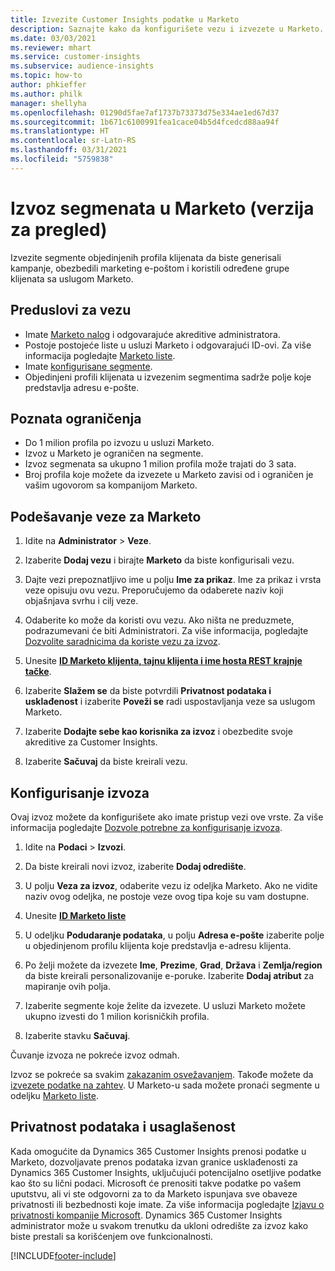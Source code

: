 ```yaml
---
title: Izvezite Customer Insights podatke u Marketo
description: Saznajte kako da konfigurišete vezu i izvezete u Marketo.
ms.date: 03/03/2021
ms.reviewer: mhart
ms.service: customer-insights
ms.subservice: audience-insights
ms.topic: how-to
author: phkieffer
ms.author: philk
manager: shellyha
ms.openlocfilehash: 01290d5fae7af1737b73373d75e334ae1ed67d37
ms.sourcegitcommit: 1b671c6100991fea1cace04b5d4fcedcd88aa94f
ms.translationtype: HT
ms.contentlocale: sr-Latn-RS
ms.lasthandoff: 03/31/2021
ms.locfileid: "5759838"
---
```

# <a name="export-segments-to-marketo-preview"></a>Izvoz segmenata u Marketo (verzija za pregled)

Izvezite segmente objedinjenih profila klijenata da biste generisali kampanje, obezbedili marketing e-poštom i koristili određene grupe klijenata sa uslugom Marketo.

## <a name="prerequisites-for-connection"></a>Preduslovi za vezu

-   Imate [Marketo nalog](https://login.marketo.com/) i odgovarajuće akreditive administratora.
-   Postoje postojeće liste u usluzi Marketo i odgovarajući ID-ovi. Za više informacija pogledajte [Marketo liste](https://docs.marketo.com/display/public/DOCS/Understanding+Static+Lists).
-   Imate [konfigurisane segmente](segments.md).
-   Objedinjeni profili klijenata u izvezenim segmentima sadrže polje koje predstavlja adresu e-pošte.

## <a name="known-limitations"></a>Poznata ograničenja

- Do 1 milion profila po izvozu u usluzi Marketo.
- Izvoz u Marketo je ograničen na segmente.
- Izvoz segmenata sa ukupno 1 milion profila može trajati do 3 sata. 
- Broj profila koje možete da izvezete u Marketo zavisi od i ograničen je vašim ugovorom sa kompanijom Marketo.

## <a name="set-up-connection-to-marketo"></a>Podešavanje veze za Marketo

1. Idite na **Administrator** > **Veze**.

1. Izaberite **Dodaj vezu** i birajte **Marketo** da biste konfigurisali vezu.

1. Dajte vezi prepoznatljivo ime u polju **Ime za prikaz**. Ime za prikaz i vrsta veze opisuju ovu vezu. Preporučujemo da odaberete naziv koji objašnjava svrhu i cilj veze.

1. Odaberite ko može da koristi ovu vezu. Ako ništa ne preduzmete, podrazumevani će biti Administratori. Za više informacija, pogledajte [Dozvolite saradnicima da koriste vezu za izvoz](connections.md#allow-contributors-to-use-a-connection-for-exports).

1. Unesite **[ID Marketo klijenta, tajnu klijenta i ime hosta REST krajnje tačke](https://developers.marketo.com/rest-api/authentication/)**.

1. Izaberite **Slažem se** da biste potvrdili **Privatnost podataka i usklađenost** i izaberite **Poveži se** radi uspostavljanja veze sa uslugom Marketo.

1. Izaberite **Dodajte sebe kao korisnika za izvoz** i obezbedite svoje akreditive za Customer Insights.

1. Izaberite **Sačuvaj** da biste kreirali vezu.

## <a name="configure-an-export"></a>Konfigurisanje izvoza

Ovaj izvoz možete da konfigurišete ako imate pristup vezi ove vrste. Za više informacija pogledajte [Dozvole potrebne za konfigurisanje izvoza](export-destinations.md#set-up-a-new-export).

1. Idite na **Podaci** > **Izvozi**.

1. Da biste kreirali novi izvoz, izaberite **Dodaj odredište**.

1. U polju **Veza za izvoz**, odaberite vezu iz odeljka Marketo. Ako ne vidite naziv ovog odeljka, ne postoje veze ovog tipa koje su vam dostupne.

1. Unesite **[ID Marketo liste](https://docs.marketo.com/display/public/DOCS/Understanding+Static+Lists)** 

1. U odeljku **Podudaranje podataka**, u polju **Adresa e-pošte** izaberite polje u objedinjenom profilu klijenta koje predstavlja e-adresu klijenta. 

1. Po želji možete da izvezete **Ime**, **Prezime**, **Grad**, **Država** i **Zemlja/region** da biste kreirali personalizovanije e-poruke. Izaberite **Dodaj atribut** za mapiranje ovih polja.

1. Izaberite segmente koje želite da izvezete. U usluzi Marketo možete ukupno izvesti do 1 milion korisničkih profila.

1. Izaberite stavku **Sačuvaj**.

Čuvanje izvoza ne pokreće izvoz odmah.

Izvoz se pokreće sa svakim [zakazanim osvežavanjem](system.md#schedule-tab). Takođe možete da [izvezete podatke na zahtev](export-destinations.md#run-exports-on-demand). U Marketo-u sada možete pronaći segmente u odeljku [Marketo liste](ttps://docs.marketo.com/display/public/DOCS/Understanding+Static+Lists).


## <a name="data-privacy-and-compliance"></a>Privatnost podataka i usaglašenost

Kada omogućite da Dynamics 365 Customer Insights prenosi podatke u Marketo, dozvoljavate prenos podataka izvan granice usklađenosti za Dynamics 365 Customer Insights, uključujući potencijalno osetljive podatke kao što su lični podaci. Microsoft će prenositi takve podatke po vašem uputstvu, ali vi ste odgovorni za to da Marketo ispunjava sve obaveze privatnosti ili bezbednosti koje imate. Za više informacija pogledajte [Izjavu o privatnosti kompanije Microsoft](https://go.microsoft.com/fwlink/?linkid=396732).
Dynamics 365 Customer Insights administrator može u svakom trenutku da ukloni odredište za izvoz kako biste prestali sa korišćenjem ove funkcionalnosti.


[!INCLUDE[footer-include](../includes/footer-banner.md)]